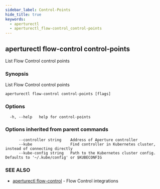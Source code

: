 ```yaml
---
sidebar_label: Control-Points
hide_title: true
keywords:
  - aperturectl
  - aperturectl_flow-control_control-points
---
```


## aperturectl flow-control control-points

List Flow Control control points

### Synopsis

List Flow Control control points

```
aperturectl flow-control control-points [flags]
```

### Options

```
  -h, --help   help for control-points
```

### Options inherited from parent commands

```
      --controller string    Address of Aperture controller
      --kube                 Find controller in Kubernetes cluster, instead of connecting directly
      --kube-config string   Path to the Kubernetes cluster config. Defaults to '~/.kube/config' or $KUBECONFIG
```

### SEE ALSO

- [aperturectl flow-control](/reference/aperturectl/flow-control/flow-control.md) - Flow Control integrations
